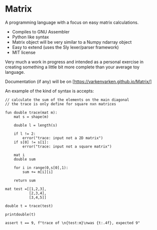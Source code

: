 # Matrix

A programming language with a focus on easy matrix calculations.

- Compiles to GNU Assembler
- Python like syntax
- Matrix object will be very similar to a Numpy ndarray object
- Easy to extend (uses the Sly lexer/parser framework)
- MIT license

Very much a work in progress and intended as a personal exercise in creating something a little bit more complete than your average toy language.

Documentation (if any) will be on [https://varkenvarken.github.io/Matrix/]

An example of the kind of syntax is accepts:

```
// calculate the sum of the elements on the main diagonal
// the trace is only define for square nxn matrices

fun double trace(mat m):
    mat s = shape(m)

    double l = length(s)

    if l != 2:
        error("trace: input not a 2D matrix")
    if s[0] != s[1]:
        error("trace: input not a square matrix")

    mat i
    double sum

    for i in range(0,s[0],1):
        sum += m[i][i]

    return sum

mat test =[[1,2,3],
           [2,3,4],
           [3,4,5]]

double t = trace(test)

printdouble(t)

assert t == 9, f"trace of \n{test:m}\nwas {t:.4f}, expected 9"
```
